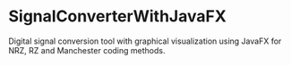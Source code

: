 # SignalConverterWithJavaFX
Digital signal conversion tool with graphical visualization using JavaFX for NRZ, RZ and Manchester coding methods.
